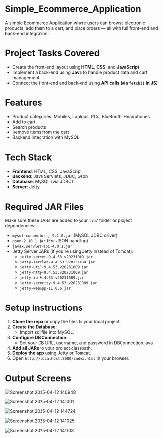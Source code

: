 # Simple_Ecommerce_Application

A simple Ecommerce Application where users can browse electronic products, add them to a cart, and place orders — all with full front-end and back-end integration.

# Project Tasks Covered

-  Create the front-end layout using **HTML**, **CSS**, and **JavaScript**
-  Implement a back-end using **Java** to handle product data and cart management
-  Connect the front-end and back-end using **API calls (via `fetch()` in JS)**

# Features

- Product categories: Mobiles, Laptops, PCs, Bluetooth, Headphones
- Add to cart
- Search products
- Remove items from the cart
- Backend integration with MySQL

# Tech Stack

- **Frontend**: HTML, CSS, JavaScript
- **Backend**: Java Servlets, JDBC, Gson 
- **Database**: MySQL (via JDBC)
- **Server**: Jetty

# Required JAR Files

Make sure these JARs are added to your `lib/` folder or project dependencies:

- `mysql-connector-j-9.1.0.jar` (MySQL JDBC driver)
- `gson-2.10.1.jar` (For JSON handling)
- `javax.servlet-api-4.0.1.jar`
- Jetty Server JARs (if you're using Jetty instead of Tomcat):
     - `jetty-server-9.4.53.v20231009.jar`
     - `jetty-servlet-9.4.53.v20231009.jar`
     - `jetty-util-9.4.53.v20231009.jar`
     - `jetty-http-9.4.53.v20231009.jar`
     - `jetty-io-9.4.53.v20231009.jar`
     - `jetty-security-9.4.53.v20231009.jar`
     - `jetty-webapp-11.0.6.jar`
 
# Setup Instructions

1. **Clone the repo** or copy the files to your local project.
2. **Create the Database**:
   - Import sql file into MySQL.
3. **Configure DB Connection**:
   - Set your DB URL, username, and password in DBConnection.java
4. **Add all JARs** to your project classpath.
5. **Deploy the app** using Jetty or Tomcat.
6. Open `http://localhost:8080/index.html` in your browser.

# Output Screens

![Screenshot 2025-04-12 140948](https://github.com/user-attachments/assets/518773c6-9e42-4b15-91d4-7531fab91e98)

![Screenshot 2025-04-12 141001](https://github.com/user-attachments/assets/fe4b473e-5add-4c3b-889b-9bb1a270b02f)

![Screenshot 2025-04-12 144724](https://github.com/user-attachments/assets/19176764-6d48-427c-97f1-d13866450135)

![Screenshot 2025-04-12 141025](https://github.com/user-attachments/assets/c9c98c00-f47c-49a1-a92c-de2b133ddcbf)

![Screenshot 2025-04-12 141103](https://github.com/user-attachments/assets/e1f1bad4-abba-47f2-9db5-d068e28a2afa)






